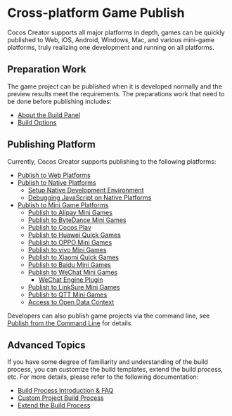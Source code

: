 # Cross-platform Game Publish

Cocos Creator supports all major platforms in depth, games can be quickly published to Web, iOS, Android, Windows, Mac, and various mini-game platforms, truly realizing one development and running on all platforms.

## Preparation Work

The game project can be published when it is developed normally and the preview results meet the requirements. The preparations work that need to be done before publishing includes:

- [About the Build Panel](build-panel.md)
- [Build Options](build-options.md)

## Publishing Platform

Currently, Cocos Creator supports publishing to the following platforms:

- [Publish to Web Platforms](publish-web.md)
- [Publish to Native Platforms](native-options.md)
    - [Setup Native Development Environment](setup-native-development.md)
    - [Debugging JavaScript on Native Platforms](debug-jsb.md)
- [Publish to Mini Game Platforms](publish-mini-game.md)
    - [Publish to Alipay Mini Games](publish-alipay-mini-game.md)
    - [Publish to ByteDance Mini Games](publish-bytedance-mini-game.md)
    - [Publish to Cocos Play](publish-cocos-play.md)
    - [Publish to Huawei Quick Games](publish-huawei-mini-game.md)
    - [Publish to OPPO Mini Games](publish-oppo-mini-game.md)
    - [Publish to vivo Mini Games](publish-vivo-mini-game.md)
    - [Publish to Xiaomi Quick Games](publish-xiaomi-quick-game.md)
    - [Publish to Baidu Mini Games](publish-baidu-mini-game.md)
    - [Publish to WeChat Mini Games](publish-wechatgame.md)
        - [WeChat Engine Plugin](wechatgame-plugin.md)
    - [Publish to LinkSure Mini Games](publish-link-sure.md)
    - [Publish to QTT Mini Games](publish-qtt.md)
    - [Access to Open Data Context](build-open-data-context.md)

Developers can also publish game projects via the command line, see [Publish from the Command Line](publish-in-command-line.md) for details.

## Advanced Topics

If you have some degree of familiarity and understanding of the build process, you can customize the build templates, extend the build process, etc. For more details, please refer to the following documentation:

- [Build Process Introduction & FAQ](build-guide.md)
- [Custom Project Build Process](custom-project-build-template.md)
- [Extend the Build Process](custom-build-plugin.md)

